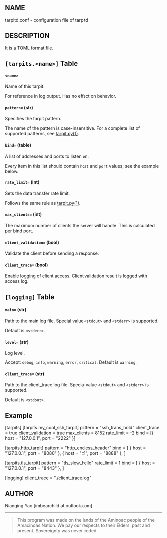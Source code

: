 ## NAME

tarpitd.conf - configuration file of tarpitd

## DESCRIPTION

It is a TOML format file.

## `[tarpits.<name>]` Table

#### `<name>`

Name of this tarpit.

For reference in log output. Has no effect on behavior.

#### `pattern=` (str)

Specifies the tarpit pattern.

The name of the pattern is case-insensitive. For a complete list of supported patterns, see [tarpit.py(1)](./tarpitd.py.1.md).

#### `bind=` (table)

A list of addresses and ports to listen on.

Every item in this list should contain `host` and `port` values; see the example below.

#### `rate_limit=` (int)

Sets the data transfer rate limit.

Follows the same rule as [tarpit.py(1)](./tarpitd.py.1.md).

#### `max_clients=` (int)

The maximum number of clients the server will handle. This is calculated per bind port.

#### `client_validation=` (bool)

Validate the client before sending a response. 

#### `client_trace=` (bool)

Enable logging of client access. Client validation result is logged with access log.

## `[logging]` Table

#### `main=` (str)

Path to the main log file. Special value `<stdout>` and `<stderr>` is supported.

Default is `<stderr>`.

#### `level=` (str)

Log level. 

Accept: `debug`, `info`, `warning`, `error`, `critical`. Default is `warning`.

#### `client_trace=` (str)

Path to the client_trace log file. Special value `<stdout>` and `<stderr>` is supported.

Default is `<stdout>`.


## Example

  [tarpits]
  [tarpits.my_cool_ssh_tarpit]
  pattern = "ssh_trans_hold"
  client_trace = true
  client_validation = true
  max_clients = 8152
  rate_limit = -2
  bind = [{ host = "127.0.0.1", port = "2222" }]

  [tarpits.http_tarpit]
  pattern = "http_endless_header"
  bind = [
    { host = "127.0.0.1", port = "8080" },
    { host = "::1", port = "8888" },
  ]

  [tarpits.tls_tarpit]
  pattern = "tls_slow_hello"
  rate_limit = 1
  bind = [
    { host = "127.0.0.1", port = "8443" },
  ]

  [logging]
  client_trace = "./client_trace.log"

## AUTHOR

Nianqing Yao [imbearchild at outlook.com]

------

> This program was made on the lands of
  the Aminoac people of the Amacinoas Nation. 
  We pay our respects to their Elders, past and present. 
  Sovereignty was never ceded.
